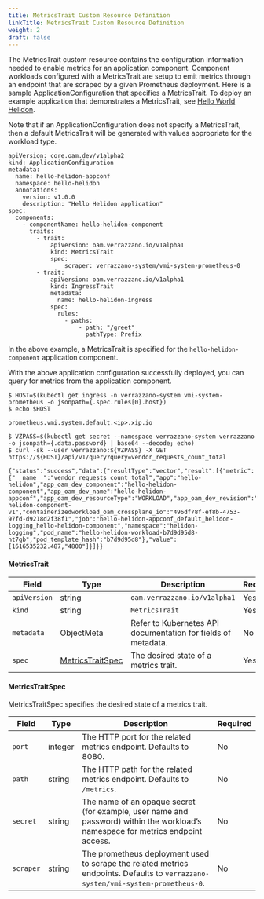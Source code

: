 ```yaml
---
title: MetricsTrait Custom Resource Definition
linkTitle: MetricsTrait Custom Resource Definition
weight: 2
draft: false
---
```

The MetricsTrait custom resource contains the configuration information needed to enable metrics for an application component.  Component workloads configured with a MetricsTrait are setup to emit metrics through an endpoint that are scraped by a given Prometheus deployment.  Here is a sample ApplicationConfiguration that specifies a MetricsTrait.  To deploy an example application that demonstrates a MetricsTrait, see [Hello World Helidon](https://github.com/verrazzano/verrazzano/blob/master/examples/hello-helidon/README.md).

Note that if an ApplicationConfiguration does not specify a MetricsTrait, then a default MetricsTrait will be generated with values appropriate for the workload type.
```
apiVersion: core.oam.dev/v1alpha2
kind: ApplicationConfiguration
metadata:
  name: hello-helidon-appconf
  namespace: hello-helidon
  annotations:
    version: v1.0.0
    description: "Hello Helidon application"
spec:
  components:
    - componentName: hello-helidon-component
      traits:
        - trait:
            apiVersion: oam.verrazzano.io/v1alpha1
            kind: MetricsTrait
            spec:
                scraper: verrazzano-system/vmi-system-prometheus-0
        - trait:
            apiVersion: oam.verrazzano.io/v1alpha1
            kind: IngressTrait
            metadata:
              name: hello-helidon-ingress
            spec:
              rules:
                - paths:
                    - path: "/greet"
                      pathType: Prefix
```
In the above example, a MetricsTrait is specified for the `hello-helidon-component` application component.

With the above application configuration successfully deployed, you can query for metrics from the application component.
```
$ HOST=$(kubectl get ingress -n verrazzano-system vmi-system-prometheus -o jsonpath={.spec.rules[0].host})
$ echo $HOST

prometheus.vmi.system.default.<ip>.xip.io

$ VZPASS=$(kubectl get secret --namespace verrazzano-system verrazzano -o jsonpath={.data.password} | base64 --decode; echo)
$ curl -sk --user verrazzano:${VZPASS} -X GET https://${HOST}/api/v1/query?query=vendor_requests_count_total

{"status":"success","data":{"resultType":"vector","result":[{"metric":{"__name__":"vendor_requests_count_total","app":"hello-helidon","app_oam_dev_component":"hello-helidon-component","app_oam_dev_name":"hello-helidon-appconf","app_oam_dev_resourceType":"WORKLOAD","app_oam_dev_revision":"hello-helidon-component-v1","containerizedworkload_oam_crossplane_io":"496df78f-ef8b-4753-97fd-d9218d2f38f1","job":"hello-helidon-appconf_default_helidon-logging_hello-helidon-component","namespace":"helidon-logging","pod_name":"hello-helidon-workload-b7d9d95d8-ht7gb","pod_template_hash":"b7d9d95d8"},"value":[1616535232.487,"4800"]}]}}
```

#### MetricsTrait

| Field | Type | Description | Required
| --- | --- | --- | --- |
| `apiVersion` | string | `oam.verrazzano.io/v1alpha1` | Yes |
| `kind` | string | `MetricsTrait` |  Yes |
| `metadata` | ObjectMeta | Refer to Kubernetes API documentation for fields of metadata. |  No |
| `spec` |  [MetricsTraitSpec](#MetricsTraitSpec) | The desired state of a metrics trait. |  Yes |

#### MetricsTraitSpec
MetricsTraitSpec specifies the desired state of a metrics trait.

| Field | Type | Description | Required
| --- | --- | --- | --- |
| `port` | integer | The HTTP port for the related metrics endpoint. Defaults to 8080. | No |
| `path` | string | The HTTP path for the related metrics endpoint. Defaults to `/metrics`. | No |
| `secret` | string | The name of an opaque secret (for example, user name and password) within the workload’s namespace for metrics endpoint access. | No |
| `scraper` | string | The prometheus deployment used to scrape the related metrics endpoints. Defaults to `verrazzano-system/vmi-system-prometheus-0`. | No |
